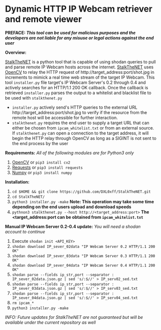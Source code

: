 # Dynamic HTTP IP Webcam retriever and remote viewer

**PREFACE: _This tool can be used for malicious purposes and the developers are not liable for any misuse or legal actions against the end user_**

**Overview:**

[StalkTheNET](https://github.com/DXL0xff/StalkTheNET/blob/master/stalkthenet.py) is a python tool that is capable of using shodan queries to pull and parse remote IP Webcam hosts across the internet. [StalkTheNET](https://github.com/DXL0xff/StalkTheNET/blob/master/stalkthenet.py) uses [OpenCV](https://opencv.org/) to relay the HTTP request of http://target_address:port/shot.jpg in increments to mimick a real time web stream of the target IP Webcam. This tool `installer.py` file target's IP Webcam Server's 0.2 through 0.4 and actively searches for an HTTP/1.1 200 OK callback. Once the callback is retrieved `installer.py` parses the output to a whitelist and blacklist file to be used with `stalkthenet.py`

- `installer.py` actively send's HTTP queries to the external URL http://target_address:port/shot.jpg to verify if the resource from the remote host will be accessible for further interaction.
- `stalkthenet.py` requires the end user to supply a target URL that can either be chosen from `ipcam_whitelist.txt` or from an external source. If `stalkthenet.py` can open a connection to the target address, it will begin the HTTP relay through OpenCV as long as a SIGINT is not sent to the end process by the user

**Requirements:**
_All of the following modules are for Python3 only_
1. [OpenCV](https://opencv.org/) or `pip3 install cv2`
1. [Requests](http://docs.python-requests.org/en/master/) or `pip3 install requests` 
1. [Numpy](http://www.numpy.org/) or `pip3 install numpy`

**Installation:**
1. `cd $HOME && git clone https://github.com/DXL0xff/StalkTheNET.git`
1. `cd StalkTheNET/`
1. `python3 installer.py -make` **Note: This operation may take some time depending on the end users upload and download speeds**
1. `pythnon3 stalkthenet.py --host http://<target_address:port>` **The <target_address:port can be obtained from `ipcam_whitelist.txt`**

**Manual IP Webcam Server 0.2-0.4 update:**
_You will need a shodan account to continue_
1. Execute `shodan init <API_KEY>`
1. `shodan download IP_sever_02data "IP Webcam Server 0.2 HTTP/1.1 200 OK"`
1. `shodan download IP_sever_03data "IP Webcam Server 0.3 HTTP/1.1 200 OK"`
1. `shodan download IP_sever_04data "IP Webcam Server 0.4 HTTP/1.1 200 OK"`
1. `shodan parse --fields ip_str,port --separator : IP_sever_02data.json.gz | sed 's/:$//' > IP_serv02_sed.txt`
1. `shodan parse --fields ip_str,port --separator : IP_sever_03data.json.gz | sed 's/:$//' > IP_serv03_sed.txt`
1. `shodan parse --fields ip_str,port --separator : IP_sever_04data.json.gz | sed 's/:$//' > IP_serv04_sed.txt`
1. `rm ipcam_*`
1. `python3 installer.py -make`

_INFO: Future updates for StalkTheNET are not guaranteed but will be available under the current repository as well_
